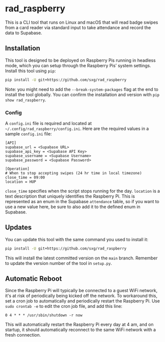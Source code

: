 # rad_raspberry

This is a CLI tool that runs on Linux and macOS that will read badge swipes from a card reader via standard input to take attendance and record the data to Supabase.

## Installation

This tool is designed to be deployed on Raspberry Pis running in headless mode, which you can setup through the Raspberry Pis’ system settings. Install this tool using `pip`:
```bash
pip install -U git+https://github.com/sxg/rad_raspberry
```

Note: you might need to add the `--break-system-packages` flag at the end to install the tool globally. You can confirm the installation and version with `pip show rad_raspberry`. 

### Config
A `config.ini` file is required and located at `~/.config/rad_raspberry/config.ini`. Here are the required values in a sample `config.ini` file:
```
[API]
supabase_url = <Supabase URL>
supabase_api_key = <Supabase API Key>
supabase_username = <Supabase Username>
supabase_password = <Supabase Password>

[Operation]
# When to stop accepting swipes (24 hr time in local timezone)
close_time = 09:00
location = HUP
```
`close_time` specifies when the script stops running for the day. `location` is a text description that uniquely identifies the Raspberry Pi. This is represented as an enum in the Supabase `attendance` table, so if you want to use a new value here, be sure to also add it to the defined enum in Supabase.

## Updates

You can update this tool with the same command you used to install it:
```bash
pip install -U git+https://github.com/sxg/rad_raspberry
```
This will install the latest committed version on the `main` branch. Remember to update the version number of the tool in `setup.py`.

## Automatic Reboot

Since the Raspberry Pi will typically be connected to a guest WiFi network, it's at risk of periodically being kicked off the network. To workaround this, set a cron job to automatically and periodically restart the Raspberry Pi. Use `sudo crontab -e` to edit the cron job file, and add this line:
```
0 4 * * * /usr/sbin/shutdown -r now
```
This will automatically restart the Raspberry Pi every day at 4 am, and on startup, it should automatically reconnect to the same WiFi network with a fresh connection.

